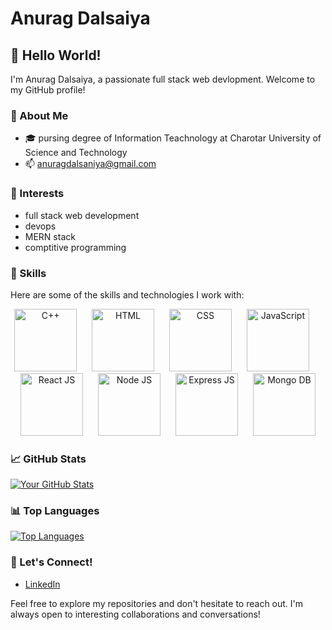 # Anurag Dalsaiya

## 👋 Hello World!

I'm Anurag Dalsaiya, a passionate full stack web devlopment. Welcome to my GitHub profile!

### 🌱 About Me

- 🎓 pursing degree of Information Teachnology at Charotar University of Science and Technology
- 📫 anuragdalsaniya@gmail.com

### 🔭 Interests

- full stack web development
- devops
- MERN stack
- comptitive programming

### 🚀 Skills

Here are some of the skills and technologies I work with:

<p align="center">
  <img src="https://upload.wikimedia.org/wikipedia/commons/1/18/ISO_C%2B%2B_Logo.svg" alt="C++" width="100"  style="margin-right: 20px;" />
  <img src="https://www.w3.org/html/logo/downloads/HTML5_1Color_Black.svg" alt="HTML" width="100"  style="margin-right: 20px;" />
  <img src="https://upload.wikimedia.org/wikipedia/commons/d/d5/CSS3_logo_and_wordmark.svg" alt="CSS" width="100"  style="margin-right: 20px;" />
  <img src="https://upload.wikimedia.org/wikipedia/commons/6/6a/JavaScript-logo.png" alt="JavaScript" width="100"  style="margin-right: 20px;" />
  <img src="https://upload.wikimedia.org/wikipedia/commons/a/a7/React-icon.svg" alt="React JS" width="100"  style="margin-right: 20px;" />
  <img src="https://upload.wikimedia.org/wikipedia/commons/d/d9/Node.js_logo.svg" alt="Node JS" width="100" style="margin-right: 20px;" />
  <img src="https://upload.wikimedia.org/wikipedia/commons/6/64/Expressjs.png" alt="Express JS" width="100"  style="margin-right: 20px;" />
  <img src="https://webassets.mongodb.com/_com_assets/cms/mongodb_logo1-76twgcu2dm.png" alt="Mongo DB" width="100"  />
</p>

### 📈 GitHub Stats

[![Your GitHub Stats](https://github-readme-stats.vercel.app/api?username=anurag270102&show_icons=true&hide_title=true&hide=prs,contribs&theme=radical)](https://github.com/anurag270102)

### 📊 Top Languages

[![Top Languages](https://github-readme-stats.vercel.app/api/top-langs/?username=anurag270102&layout=compact&theme=radical)](https://github.com/anurag270102)

### 🤝 Let's Connect!

- [LinkedIn](https://www.linkedin.com/in/yourlinkedin/)

Feel free to explore my repositories and don't hesitate to reach out. I'm always open to interesting collaborations and conversations!

